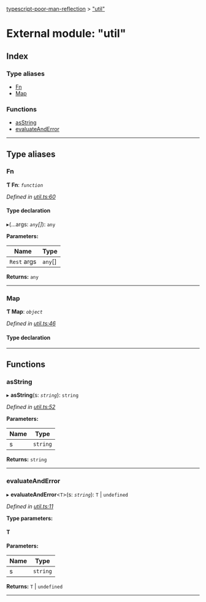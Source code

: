 [typescript-poor-man-reflection](../README.md) > ["util"](../modules/_util_.md)

# External module: "util"

## Index

### Type aliases

* [Fn](_util_.md#fn)
* [Map](_util_.md#map)

### Functions

* [asString](_util_.md#asstring)
* [evaluateAndError](_util_.md#evaluateanderror)

---

## Type aliases

<a id="fn"></a>

###  Fn

**Ƭ Fn**: *`function`*

*Defined in [util.ts:60](https://github.com/cancerberoSgx/typescript-poor-man-reflection/blob/f1306fa/src/util.ts#L60)*

#### Type declaration
▸(...args: *`any`[]*): `any`

**Parameters:**

| Name | Type |
| ------ | ------ |
| `Rest` args | `any`[] |

**Returns:** `any`

___
<a id="map"></a>

###  Map

**Ƭ Map**: *`object`*

*Defined in [util.ts:46](https://github.com/cancerberoSgx/typescript-poor-man-reflection/blob/f1306fa/src/util.ts#L46)*

#### Type declaration

[key: `string`]: `V`

___

## Functions

<a id="asstring"></a>

###  asString

▸ **asString**(s: *`string`*): `string`

*Defined in [util.ts:52](https://github.com/cancerberoSgx/typescript-poor-man-reflection/blob/f1306fa/src/util.ts#L52)*

**Parameters:**

| Name | Type |
| ------ | ------ |
| s | `string` |

**Returns:** `string`

___
<a id="evaluateanderror"></a>

###  evaluateAndError

▸ **evaluateAndError**<`T`>(s: *`string`*): `T` \| `undefined`

*Defined in [util.ts:11](https://github.com/cancerberoSgx/typescript-poor-man-reflection/blob/f1306fa/src/util.ts#L11)*

**Type parameters:**

#### T 
**Parameters:**

| Name | Type |
| ------ | ------ |
| s | `string` |

**Returns:** `T` \| `undefined`

___

